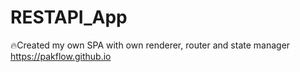 # RESTAPI_App
🔥Created my own SPA with own renderer, router and state manager
https://pakflow.github.io
